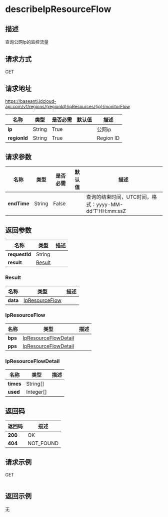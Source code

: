 # describeIpResourceFlow


## 描述
查询公网Ip的监控流量

## 请求方式
GET

## 请求地址
https://baseanti.jdcloud-api.com/v1/regions/{regionId}/ipResources/{ip}/monitorFlow

|名称|类型|是否必需|默认值|描述|
|---|---|---|---|---|
|**ip**|String|True||公网ip|
|**regionId**|String|True||Region ID|

## 请求参数
|名称|类型|是否必需|默认值|描述|
|---|---|---|---|---|
|**endTime**|String|False||查询的结束时间，UTC时间，格式：yyyy-MM-dd'T'HH:mm:ssZ|


## 返回参数
|名称|类型|描述|
|---|---|---|
|**requestId**|String||
|**result**|[Result](##Result)||


### <a name="Result">Result</a>
|名称|类型|描述|
|---|---|---|
|**data**|[IpResourceFlow](##IpResourceFlow)||
### <a name="IpResourceFlow">IpResourceFlow</a>
|名称|类型|描述|
|---|---|---|
|**bps**|[IpResourceFlowDetail](##IpResourceFlowDetail)||
|**pps**|[IpResourceFlowDetail](##IpResourceFlowDetail)||
### <a name="IpResourceFlowDetail">IpResourceFlowDetail</a>
|名称|类型|描述|
|---|---|---|
|**times**|String[]||
|**used**|Integer[]||

## 返回码
|返回码|描述|
|---|---|
|**200**|OK|
|**404**|NOT_FOUND|

## 请求示例
GET
```

```

## 返回示例
无
